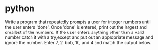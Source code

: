 # python
Write a program that repeatedly prompts a user for integer numbers until the user enters 'done'. Once 'done' is entered, print out the largest and smallest 
of the numbers. If the user enters anything other 
than a valid number catch it with a try,except and put out an appropriate message and ignore the number. Enter 7, 2, bob, 10, and 4 and match the output below. 
